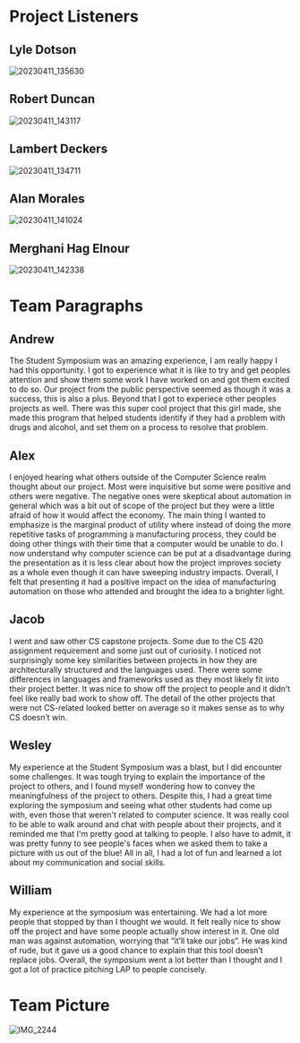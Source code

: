 # Project Listeners
## Lyle Dotson
![20230411_135630](https://user-images.githubusercontent.com/89548120/231285005-135c8c44-90b8-4334-a1ab-585379342145.jpg)
## Robert Duncan
![20230411_143117](https://user-images.githubusercontent.com/89548120/231285048-e6f16345-1ea8-49bf-9060-da396b26ea44.jpg)
## Lambert Deckers
![20230411_134711](https://user-images.githubusercontent.com/89548120/231285110-40d9e5d7-2e85-4d63-860e-dda8e477f0e3.jpg)
## Alan Morales
![20230411_141024](https://user-images.githubusercontent.com/89548120/231285177-7c82a11e-e67d-45a0-bae3-d740bd224ef8.jpg)
## Merghani Hag Elnour
![20230411_142338](https://user-images.githubusercontent.com/89548120/231285217-549bffaf-47a0-4f7e-b06f-6f3b4c18b1ba.jpg)

# Team Paragraphs
## Andrew
The Student Symposium was an amazing experience, I am really happy I had this opportunity. I got to experience what it is like to try and get peoples attention and show them some work I have worked on and got them excited to do so. Our project from the public perspective seemed as though it was a success, this is also a plus. Beyond that I got to experiece other peoples projects as well. There was this super cool project that this girl made, she made this program that helped  students identify if they had a problem with drugs and alcohol, and set them on a process to resolve that problem.
## Alex
I enjoyed hearing what others outside of the Computer Science realm thought about our project. Most were inquisitive but some were positive and others were negative. The negative ones were skeptical about automation in general which was a bit out of scope of the project but they were a little afraid of how it would affect the economy. The main thing I wanted to emphasize is the marginal product of utility where instead of doing the more repetitive tasks of programming a manufacturing process, they could be doing other things with their time that a computer would be unable to do. I now understand why computer science can be put at a disadvantage during the presentation as it is less clear about how the project improves society as a whole even though it can have sweeping industry impacts. Overall, I felt that presenting it had a positive impact on the idea of manufacturing automation on those who attended and brought the idea to a brighter light.
## Jacob
I went and saw other CS capstone projects. Some due to the CS 420 assignment requirement and some just out of curiosity. I noticed not surprisingly some key similarities between projects in how they are architecturally structured and the languages used. There were some differences in languages and frameworks used as they most likely fit into their project better. It was nice to show off the project to people and it didn’t feel like really bad work to show off. The detail of the other projects that were not CS-related looked better on average so it makes sense as to why CS doesn’t win. 
## Wesley
My experience at the Student Symposium was a blast, but I did encounter some challenges. It was tough trying to explain the importance of the project to others, and I found myself wondering how to convey the meaningfulness of the project to others. Despite this, I had a great time exploring the symposium and seeing what other students had come up with, even those that weren't related to computer science. It was really cool to be able to walk around and chat with people about their projects, and it reminded me that I'm pretty good at talking to people. I also have to admit, it was pretty funny to see people's faces when we asked them to take a picture with us out of the blue! All in all, I had a lot of fun and learned a lot about my communication and social skills.
## William
My experience at the symposium was entertaining. We had a lot more people that stopped by than I thought we would. It felt really nice to show off the project and have some people actually show interest in it. One old man was against automation, worrying that “it’ll take our jobs”. He was kind of rude, but it gave us a good chance to explain that this tool doesn’t replace jobs. Overall, the symposium went a lot better than I thought and I got a lot of practice pitching LAP to people concisely.

# Team Picture
![IMG_2244](https://user-images.githubusercontent.com/89548120/231287253-eb4481d6-8653-4eb7-b529-902d4588fe97.jpg)

